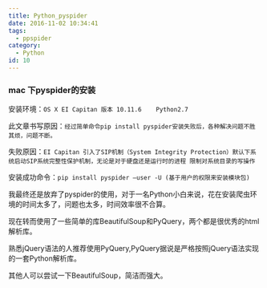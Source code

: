 ```yaml
---
title: Python_pyspider
date: 2016-11-02 10:34:41
tags:
  - ppspider
category:
  - Python
id: 10
---
```


### mac 下pyspider的安装

安装环境：`OS X EI Capitan 版本 10.11.6	Python2.7`

此文章书写原因：`经过简单命令pip install pyspider安装失败后，各种解决问题不胜其烦，问题不断。`

失败原因：`EI Capitan 引入了SIP机制（System Integrity Protection）默认下系统启动SIP系统完整性保护机制，无论是对于硬盘还是运行时的进程 限制对系统目录的写操作`

安装成功命令：`pip install pyspider —user -U (基于用户的权限来安装模块包)`

我最终还是放弃了pyspider的使用，对于一名Python小白来说，花在安装爬虫环境的时间太多了，问题也太多，时间效率很不合算。

现在转而使用了一些简单的库BeautifulSoup和PyQuery，两个都是很优秀的html解析库。

熟悉jQuery语法的人推荐使用PyQuery,PyQuery据说是严格按照jQuery语法实现的一套Python解析库。

其他人可以尝试一下BeautifulSoup，简洁而强大。